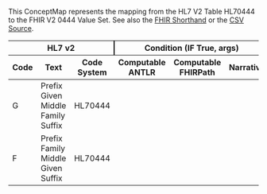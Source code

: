 
This ConceptMap represents the mapping from the HL7 V2 Table HL70444 to the FHIR V2 0444 Value Set. See also the <a href='https://github.com/HL7/v2-to-fhir/blob/master/tank/Table HL70444 to V2 0444.fsh'>FHIR Shorthand</a> or the <a href='https://github.com/HL7/v2-to-fhir/blob/master/mappings/codesystems/HL7 Concept Map_ Name Assembly Order - Sheet1.csv'>CSV Source</a>.
<table class='grid'><thead>
<tr><th colspan='3' style='border-right: 2px solid black;'>HL7 v2</th><th colspan='3' style='border-right: 2px solid black;'>Condition (IF True, args)</th><th colspan='4'>HL7 FHIR</th><th rowspan='2'>Comments</th></tr>
<tr><th>Code</th><th>Text</th><th>Code System</th><th>Computable ANTLR</th><th>Computable FHIRPath</th><th>Narrative</th><th>Code</th><th>Proposed Extension</th><th>Display</th><th>Code System</th></tr></thead>
<tbody>
<tr><td>G</td><td>Prefix Given Middle Family Suffix</td><td style='border-right: 2px'>HL70444</td><td></td><td></td><td style='border-right: 2px'></td><td>G</td><td></td><td>Prefix Given Family Suffix</td><td><a href='https://hl7.org/fhir/R4/v2/0444/index.html'>http://terminology.hl7.org/CodeSystem/v2-0444</a></td><td></td></tr>
<tr><td>F</td><td>Prefix Family Middle Given Suffix</td><td style='border-right: 2px'>HL70444</td><td></td><td></td><td style='border-right: 2px'></td><td>F</td><td></td><td>Prefix Family Given Suffix</td><td><a href='https://hl7.org/fhir/R4/v2/0444/index.html'>http://terminology.hl7.org/CodeSystem/v2-0444</a></td><td></td></tr>
</tbody></table>
